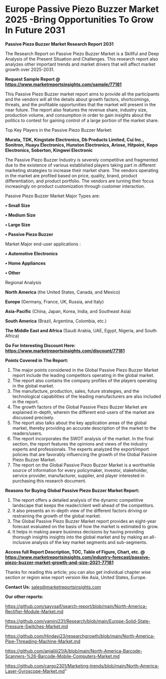  # Europe Passive Piezo Buzzer Market 2025 -Bring Opportunities To Grow In Future 2031

<strong>Passive Piezo Buzzer Market Research Report 2031</strong>

The Research Report on Passive Piezo Buzzer Market is a Skillful and Deep Analysis of the Present Situation and Challenges. This research report also analyzes other important trends and market drivers that will affect market growth over 2025-2031.

<strong>Request Sample Report @ <a href=https://www.marketreportsinsights.com/sample/77181>https://www.marketreportsinsights.com/sample/77181</a></strong>

This Passive Piezo Buzzer market report aims to provide all the participants and the vendors will all the details about growth factors, shortcomings, threats, and the profitable opportunities that the market will present in the near future. The report also features the revenue share, industry size, production volume, and consumption in order to gain insights about the politics to contest for gaining control of a large portion of the market share.

Top Key Players in the Passive Piezo Buzzer Market:

<strong>Murata, TDK, Kingstate Electronics, Db Products Limited, Cui Inc., Sonitron, Huayu Electronics, Hunston Electronics, Ariose, Hitpoint, Kepo Electronics, Soberton, Kingwei Electronic</strong>

The Passive Piezo Buzzer Industry is severely competitive and fragmented due to the existence of various established players taking part in different marketing strategies to increase their market share. The vendors operating in the market are profiled based on price, quality, brand, product differentiation, and product portfolio. The vendors are turning their focus increasingly on product customization through customer interaction.

Passive Piezo Buzzer Market Major Types are:

<strong>• Small Size

• Medium Size

• Large Size

• Passive Piezo Buzzer</strong>

Market Major end-user applications :

<strong>• Automotive Electronics

• Home Appliances

• Other</strong>

Regional Analysis

</u><strong><b>North America</b></strong> (the United States, Canada, and Mexico)

<strong><b>Europe </b></strong>(Germany, France, UK, Russia, and Italy)

<strong><b>Asia-Pacific</b></strong> (China, Japan, Korea, India, and Southeast Asia)

<strong><b>South America</b></strong> (Brazil, Argentina, Colombia, etc.)

<strong><b>The Middle East and Africa</b></strong> (Saudi Arabia, UAE, Egypt, Nigeria, and South Africa)

<strong>Go For Interesting Discount Here: <a href=https://www.marketreportsinsights.com/discount/77181>https://www.marketreportsinsights.com/discount/77181</a></strong>

<strong>Points Covered in The Report:</strong>
<ol>
  <li>The major points considered in the Global Passive Piezo Buzzer Market report include the leading competitors operating in the global market.</li>
  <li>The report also contains the company profiles of the players operating in the global market.</li>
  <li>The manufacture, production, sales, future strategies, and the technological capabilities of the leading manufacturers are also included in the report.</li>
  <li>The growth factors of the Global Passive Piezo Buzzer Market are explained in-depth, wherein the different end-users of the market are discussed precisely.</li>
  <li>The report also talks about the key application areas of the global market, thereby providing an accurate description of the market to the readers/users.</li>
  <li>The report incorporates the SWOT analysis of the market. In the final section, the report features the opinions and views of the industry experts and professionals. The experts analyzed the export/import policies that are favorably influencing the growth of the Global Passive Piezo Buzzer Market.</li>
  <li>The report on the Global Passive Piezo Buzzer Market is a worthwhile source of information for every policymaker, investor, stakeholder, service provider, manufacturer, supplier, and player interested in purchasing this research document.</li>
</ol>
<strong>Reasons for Buying Global Passive Piezo Buzzer Market Report:</strong>

<ol>
  <li>The report offers a detailed analysis of the dynamic competitive landscape that keeps the reader/client well ahead of the competitors.</li>
  <li>It also presents an in-depth view of the different factors driving or restraining the growth of the global market.</li>
  <li>The Global Passive Piezo Buzzer Market report provides an eight-year forecast evaluated on the basis of how the market is estimated to grow.</li>
  <li>It helps in making aware business decisions by having providing thorough insights insights into the global market and by making an all-inclusive analysis of the key market segments and sub-segments.</li>
</ol>
<strong>Access full Report Description, TOC, Table of Figure, Chart, etc. @ <a href=https://www.marketreportsinsights.com/industry-forecast/passive-piezo-buzzer-market-growth-and-size-2021-77181>https://www.marketreportsinsights.com/industry-forecast/passive-piezo-buzzer-market-growth-and-size-2021-77181</a></strong>


Thanks for reading this article; you can also get individual chapter wise section or region wise report version like Asia, United States, Europe.

<strong>Contact Us:</strong>
sales@marketreportsinsights.com

<strong>Our other reports:</strong>

<a href=https://github.com/sayysaif/search-report/blob/main/North-America-Rectifier-Module-Market.md>https://github.com/sayysaif/search-report/blob/main/North-America-Rectifier-Module-Market.md</a>

<a href=https://github.com/yamini231/Research/blob/main/Europe-Solid-State-Pressure-Switches-Market.md>https://github.com/yamini231/Research/blob/main/Europe-Solid-State-Pressure-Switches-Market.md</a>

<a href=https://github.com/Hindavi23/researchgrowth/blob/main/North-America-Pipe-Threading-Machine-Market.md>https://github.com/Hindavi23/researchgrowth/blob/main/North-America-Pipe-Threading-Machine-Market.md</a>

<a href=https://github.com/anjaliiii21/A/blob/main/North-America-Barcode-Scanners-%26-Barcode-Mobile-Computers-Market.md>https://github.com/anjaliiii21/A/blob/main/North-America-Barcode-Scanners-%26-Barcode-Mobile-Computers-Market.md</a>

<a href=https://github.com/cargo2301/Marketing-trends/blob/main/North-America-Laser-Gyroscope-Market.md>https://github.com/cargo2301/Marketing-trends/blob/main/North-America-Laser-Gyroscope-Market.md</a>"
